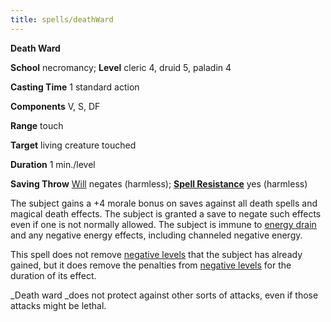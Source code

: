 ```yaml
---
title: spells/deathWard
---
```

 **Death Ward**

**School** necromancy; **Level** cleric 4, druid 5, paladin 4

**Casting Time** 1 standard action

**Components** V, S, DF

**Range** touch

**Target** living creature touched

**Duration** 1 min./level

**Saving Throw** [Will](../combat#_will) negates (harmless); **[Spell Resistance](../glossary#_spell-resistance)** yes (harmless)

The subject gains a +4 morale bonus on saves against all death spells and magical death effects. The subject is granted a save to negate such effects even if one is not normally allowed. The subject is immune to [energy drain](../glossary#_energy-drain-and-negative-levels) and any negative energy effects, including channeled negative energy.

This spell does not remove [negative levels](../glossary#_energy-drain-and-negative-levels) that the subject has already gained, but it does remove the penalties from [negative levels](../glossary#_energy-drain-and-negative-levels) for the duration of its effect.

_Death ward _does not protect against other sorts of attacks, even if those attacks might be lethal.

